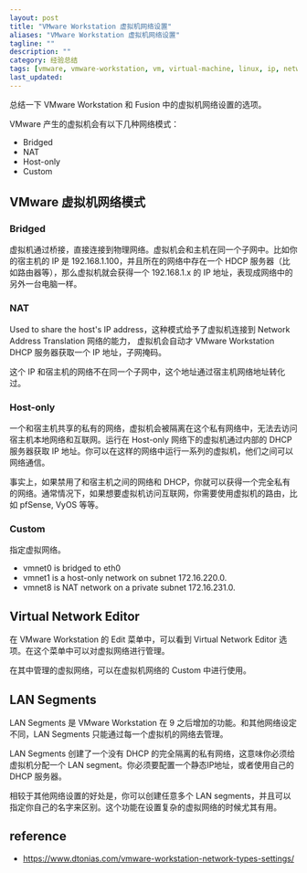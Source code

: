 ```yaml
---
layout: post
title: "VMware Workstation 虚拟机网络设置"
aliases: "VMware Workstation 虚拟机网络设置"
tagline: ""
description: ""
category: 经验总结
tags: [vmware, vmware-workstation, vm, virtual-machine, linux, ip, network ]
last_updated:
---
```



总结一下 VMware Workstation 和 Fusion 中的虚拟机网络设置的选项。

VMware 产生的虚拟机会有以下几种网络模式：

- Bridged
- NAT
- Host-only
- Custom

## VMware 虚拟机网络模式

### Bridged
虚拟机通过桥接，直接连接到物理网络。虚拟机会和主机在同一个子网中。比如你的宿主机的 IP 是 192.168.1.100，并且所在的网络中存在一个 HDCP 服务器（比如路由器等），那么虚拟机就会获得一个 192.168.1.x 的 IP 地址，表现成网络中的另外一台电脑一样。


### NAT
Used to share the host's IP address，这种模式给予了虚拟机连接到 Network Address Translation 网络的能力， 虚拟机会自动才 VMware Workstation DHCP 服务器获取一个 IP 地址，子网掩码。

这个 IP 和宿主机的网络不在同一个子网中，这个地址通过宿主机网络地址转化过。


### Host-only
一个和宿主机共享的私有的网络，虚拟机会被隔离在这个私有网络中，无法去访问宿主机本地网络和互联网。运行在 Host-only 网络下的虚拟机通过内部的 DHCP 服务器获取 IP 地址。你可以在这样的网络中运行一系列的虚拟机，他们之间可以网络通信。

事实上，如果禁用了和宿主机之间的网络和 DHCP，你就可以获得一个完全私有的网络。通常情况下，如果想要虚拟机访问互联网，你需要使用虚拟机的路由，比如 pfSense, VyOS 等等。


### Custom

指定虚拟网络。


- vmnet0 is bridged to eth0
- vmnet1 is a host-only network on subnet 172.16.220.0.  
- vmnet8 is NAT network on a private subnet 172.16.231.0.


## Virtual Network Editor
在 VMware Workstation 的 Edit 菜单中，可以看到 Virtual Network Editor 选项。在这个菜单中可以对虚拟网络进行管理。

在其中管理的虚拟网络，可以在虚拟机网络的 Custom 中进行使用。


## LAN Segments
LAN Segments 是 VMware Workstation 在 9 之后增加的功能。和其他网络设定不同，LAN Segments 只能通过每一个虚拟机的网络去管理。

LAN Segments 创建了一个没有 DHCP 的完全隔离的私有网络，这意味你必须给虚拟机分配一个 LAN segment。你必须要配置一个静态IP地址，或者使用自己的 DHCP 服务器。

相较于其他网络设置的好处是，你可以创建任意多个 LAN segments，并且可以指定你自己的名字来区别。这个功能在设置复杂的虚拟网络的时候尤其有用。


## reference

- <https://www.dtonias.com/vmware-workstation-network-types-settings/>